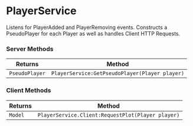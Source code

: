 # PlayerService

Listens for PlayerAdded and PlayerRemoving events.  Constructs a PseudoPlayer for each Player as well as handles Client HTTP Requests.

### Server Methods

| Returns | Method |
| ---------| ---------- |
| `PseudoPlayer` | `PlayerService:GetPseudoPlayer(Player player)` |

### Client Methods

| Returns | Method | 
| ---------| ---------- |
| `Model` | `PlayerService.Client:RequestPlot(Player player)` |